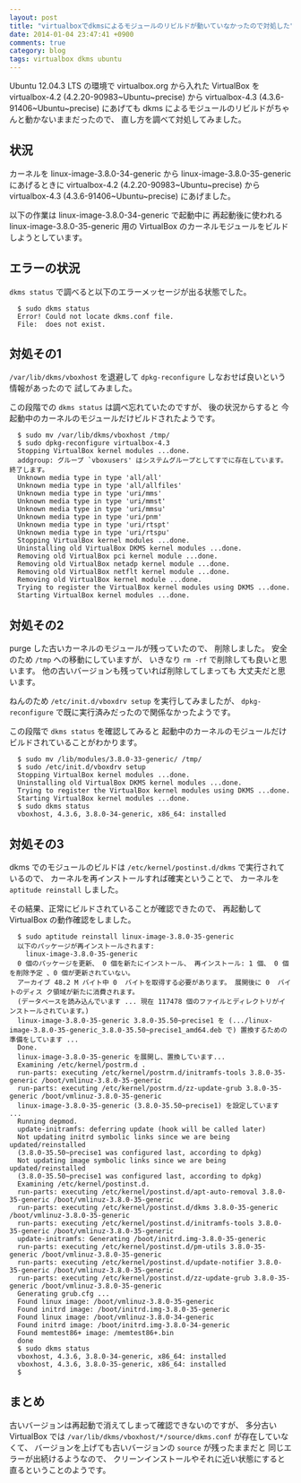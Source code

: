 ```yaml
---
layout: post
title: "virtualboxでdkmsによるモジュールのリビルドが動いていなかったので対処した"
date: 2014-01-04 23:47:41 +0900
comments: true
category: blog
tags: virtualbox dkms ubuntu
---
```

Ubuntu 12.04.3 LTS の環境で
virtualbox.org から入れた VirtualBox を
virtualbox-4.2 (4.2.20-90983~Ubuntu~precise)
から
virtualbox-4.3 (4.3.6-91406~Ubuntu~precise)
にあげても dkms によるモジュールのリビルドがちゃんと動かないままだったので、
直し方を調べて対処してみました。

<!--more-->

## 状況

カーネルを linux-image-3.8.0-34-generic から
linux-image-3.8.0-35-generic にあげるときに
virtualbox-4.2 (4.2.20-90983~Ubuntu~precise)
から
virtualbox-4.3 (4.3.6-91406~Ubuntu~precise)
にあげました。

以下の作業は linux-image-3.8.0-34-generic で起動中に
再起動後に使われる linux-image-3.8.0-35-generic 用の
VirtualBox のカーネルモジュールをビルドしようとしています。

## エラーの状況

`dkms status` で調べると以下のエラーメッセージが出る状態でした。

```console
  $ sudo dkms status
  Error! Could not locate dkms.conf file.
  File:  does not exist.
```

## 対処その1

`/var/lib/dkms/vboxhost` を退避して
`dpkg-reconfigure` しなおせば良いという情報があったので
試してみました。

この段階での `dkms status` は調べ忘れていたのですが、
後の状況からすると
今起動中のカーネルのモジュールだけビルドされたようです。

```console
  $ sudo mv /var/lib/dkms/vboxhost /tmp/
  $ sudo dpkg-reconfigure virtualbox-4.3
  Stopping VirtualBox kernel modules ...done.
  addgroup: グループ `vboxusers' はシステムグループとしてすでに存在しています。終了します。
  Unknown media type in type 'all/all'
  Unknown media type in type 'all/allfiles'
  Unknown media type in type 'uri/mms'
  Unknown media type in type 'uri/mmst'
  Unknown media type in type 'uri/mmsu'
  Unknown media type in type 'uri/pnm'
  Unknown media type in type 'uri/rtspt'
  Unknown media type in type 'uri/rtspu'
  Stopping VirtualBox kernel modules ...done.
  Uninstalling old VirtualBox DKMS kernel modules ...done.
  Removing old VirtualBox pci kernel module ...done.
  Removing old VirtualBox netadp kernel module ...done.
  Removing old VirtualBox netflt kernel module ...done.
  Removing old VirtualBox kernel module ...done.
  Trying to register the VirtualBox kernel modules using DKMS ...done.
  Starting VirtualBox kernel modules ...done.
```

## 対処その2

purge した古いカーネルのモジュールが残っていたので、
削除しました。
安全のため `/tmp` への移動にしていますが、
いきなり `rm -rf` で削除しても良いと思います。
他の古いバージョンも残っていれば削除してしまっても
大丈夫だと思います。

ねんのため
`/etc/init.d/vboxdrv setup`
を実行してみましたが、
`dpkg-reconfigure`
で既に実行済みだったので関係なかったようです。

この段階で `dkms status` を確認してみると
起動中のカーネルのモジュールだけビルドされていることがわかります。

```console
  $ sudo mv /lib/modules/3.8.0-33-generic/ /tmp/
  $ sudo /etc/init.d/vboxdrv setup
  Stopping VirtualBox kernel modules ...done.
  Uninstalling old VirtualBox DKMS kernel modules ...done.
  Trying to register the VirtualBox kernel modules using DKMS ...done.
  Starting VirtualBox kernel modules ...done.
  $ sudo dkms status
  vboxhost, 4.3.6, 3.8.0-34-generic, x86_64: installed
```

## 対処その3

dkms でのモジュールのビルドは
`/etc/kernel/postinst.d/dkms`
で実行されているので、
カーネルを再インストールすれば確実ということで、
カーネルを `aptitude reinstall` しました。

その結果、正常にビルドされていることが確認できたので、
再起動して VirtualBox の動作確認をしました。

```console
  $ sudo aptitude reinstall linux-image-3.8.0-35-generic
  以下のパッケージが再インストールされます:
    linux-image-3.8.0-35-generic
  0 個のパッケージを更新、 0 個を新たにインストール、 再インストール: 1 個、 0 個を削除予定 、0 個が更新されていない。
  アーカイブ 48.2 M バイト中 0  バイトを取得する必要があります。 展開後に 0  バイトのディス ク領域が新たに消費されます。
  (データベースを読み込んでいます ... 現在 117478 個のファイルとディレクトリがインストールされています。)
  linux-image-3.8.0-35-generic 3.8.0-35.50~precise1 を (.../linux-image-3.8.0-35-generic_3.8.0-35.50~precise1_amd64.deb で) 置換するための準備をしています ...
  Done.
  linux-image-3.8.0-35-generic を展開し、置換しています...
  Examining /etc/kernel/postrm.d .
  run-parts: executing /etc/kernel/postrm.d/initramfs-tools 3.8.0-35-generic /boot/vmlinuz-3.8.0-35-generic
  run-parts: executing /etc/kernel/postrm.d/zz-update-grub 3.8.0-35-generic /boot/vmlinuz-3.8.0-35-generic
  linux-image-3.8.0-35-generic (3.8.0-35.50~precise1) を設定しています ...
  Running depmod.
  update-initramfs: deferring update (hook will be called later)
  Not updating initrd symbolic links since we are being updated/reinstalled
  (3.8.0-35.50~precise1 was configured last, according to dpkg)
  Not updating image symbolic links since we are being updated/reinstalled
  (3.8.0-35.50~precise1 was configured last, according to dpkg)
  Examining /etc/kernel/postinst.d.
  run-parts: executing /etc/kernel/postinst.d/apt-auto-removal 3.8.0-35-generic /boot/vmlinuz-3.8.0-35-generic
  run-parts: executing /etc/kernel/postinst.d/dkms 3.8.0-35-generic /boot/vmlinuz-3.8.0-35-generic
  run-parts: executing /etc/kernel/postinst.d/initramfs-tools 3.8.0-35-generic /boot/vmlinuz-3.8.0-35-generic
  update-initramfs: Generating /boot/initrd.img-3.8.0-35-generic
  run-parts: executing /etc/kernel/postinst.d/pm-utils 3.8.0-35-generic /boot/vmlinuz-3.8.0-35-generic
  run-parts: executing /etc/kernel/postinst.d/update-notifier 3.8.0-35-generic /boot/vmlinuz-3.8.0-35-generic
  run-parts: executing /etc/kernel/postinst.d/zz-update-grub 3.8.0-35-generic /boot/vmlinuz-3.8.0-35-generic
  Generating grub.cfg ...
  Found linux image: /boot/vmlinuz-3.8.0-35-generic
  Found initrd image: /boot/initrd.img-3.8.0-35-generic
  Found linux image: /boot/vmlinuz-3.8.0-34-generic
  Found initrd image: /boot/initrd.img-3.8.0-34-generic
  Found memtest86+ image: /memtest86+.bin
  done
  $ sudo dkms status
  vboxhost, 4.3.6, 3.8.0-34-generic, x86_64: installed
  vboxhost, 4.3.6, 3.8.0-35-generic, x86_64: installed
  $
```

## まとめ

古いバージョンは再起動で消えてしまって確認できないのですが、
多分古い VirtualBox では
`/var/lib/dkms/vboxhost/*/source/dkms.conf`
が存在していなくて、
バージョンを上げても古いバージョンの `source` が残ったままだと
同じエラーが出続けるようなので、
クリーンインストールやそれに近い状態にすると直るということのようです。
